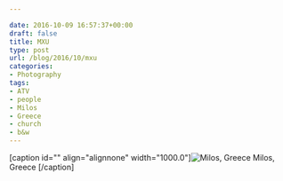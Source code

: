 ```yaml
---

date: 2016-10-09 16:57:37+00:00
draft: false
title: MXU
type: post
url: /blog/2016/10/mxu
categories:
- Photography
tags:
- ATV
- people
- Milos
- Greece
- church
- b&w
---
```


[caption id="" align="alignnone" width="1000.0"]![ Milos, Greece ](/images/2016-10-09-201610mxu/image-asset.jpeg)
 Milos, Greece [/caption]
